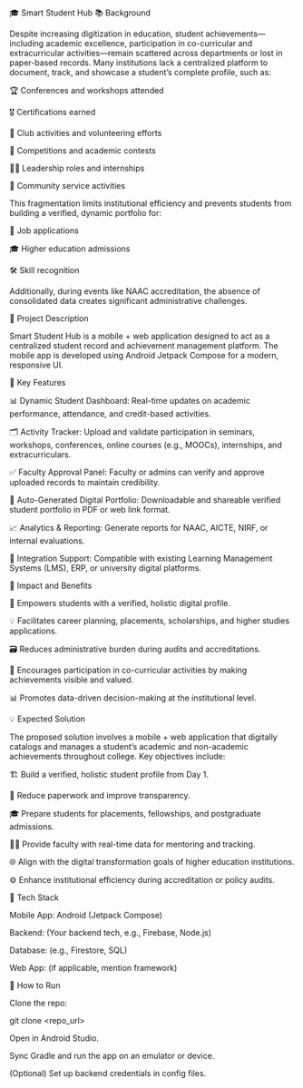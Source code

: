 🎓 Smart Student Hub
📚 Background

Despite increasing digitization in education, student achievements—including academic excellence, participation in co-curricular and extracurricular activities—remain scattered across departments or lost in paper-based records. Many institutions lack a centralized platform to document, track, and showcase a student’s complete profile, such as:

🏆 Conferences and workshops attended

🎖️ Certifications earned

🤝 Club activities and volunteering efforts

🏅 Competitions and academic contests

👩‍💼 Leadership roles and internships

🌱 Community service activities

This fragmentation limits institutional efficiency and prevents students from building a verified, dynamic portfolio for:

💼 Job applications

🎓 Higher education admissions

🛠️ Skill recognition

Additionally, during events like NAAC accreditation, the absence of consolidated data creates significant administrative challenges.

📝 Project Description

Smart Student Hub is a mobile + web application designed to act as a centralized student record and achievement management platform. The mobile app is developed using Android Jetpack Compose for a modern, responsive UI.

🚀 Key Features

📊 Dynamic Student Dashboard: Real-time updates on academic performance, attendance, and credit-based activities.

🗂️ Activity Tracker: Upload and validate participation in seminars, workshops, conferences, online courses (e.g., MOOCs), internships, and extracurriculars.

✅ Faculty Approval Panel: Faculty or admins can verify and approve uploaded records to maintain credibility.

📄 Auto-Generated Digital Portfolio: Downloadable and shareable verified student portfolio in PDF or web link format.

📈 Analytics & Reporting: Generate reports for NAAC, AICTE, NIRF, or internal evaluations.

🔗 Integration Support: Compatible with existing Learning Management Systems (LMS), ERP, or university digital platforms.

🌟 Impact and Benefits

🎯 Empowers students with a verified, holistic digital profile.

💡 Facilitates career planning, placements, scholarships, and higher studies applications.

🗃️ Reduces administrative burden during audits and accreditations.

🎉 Encourages participation in co-curricular activities by making achievements visible and valued.

📊 Promotes data-driven decision-making at the institutional level.

💡 Expected Solution

The proposed solution involves a mobile + web application that digitally catalogs and manages a student’s academic and non-academic achievements throughout college. Key objectives include:

🏗️ Build a verified, holistic student profile from Day 1.

📝 Reduce paperwork and improve transparency.

🎓 Prepare students for placements, fellowships, and postgraduate admissions.

👩‍🏫 Provide faculty with real-time data for mentoring and tracking.

🌐 Align with the digital transformation goals of higher education institutions.

⚙️ Enhance institutional efficiency during accreditation or policy audits.

📱 Tech Stack

Mobile App: Android (Jetpack Compose)

Backend: (Your backend tech, e.g., Firebase, Node.js)

Database: (e.g., Firestore, SQL)

Web App: (if applicable, mention framework)

📂 How to Run

Clone the repo:

git clone <repo_url>


Open in Android Studio.

Sync Gradle and run the app on an emulator or device.

(Optional) Set up backend credentials in config files.
